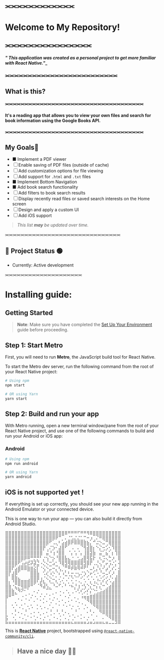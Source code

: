 ## ⫘⫘⫘⫘⫘⫘⫘⫘⫘⫘⫘⫘
# Welcome to My Repository!
## ⫘⫘⫘⫘⫘⫘⫘⫘⫘⫘⫘⫘⫘⫘⫘

#### ___" This application was created as a personal project to get more familiar with **React Native**."____
### ⫘⫘⫘⫘⫘⫘⫘⫘⫘⫘⫘⫘⫘⫘⫘⫘⫘⫘⫘⫘⫘⫘⫘⫘⫘
## What is this?
#### ⫘⫘⫘⫘⫘⫘⫘⫘⫘⫘⫘⫘⫘⫘⫘⫘⫘⫘⫘⫘⫘⫘⫘⫘⫘⫘⫘⫘⫘⫘⫘⫘⫘⫘⫘⫘
#### It's a reading app that allows you to view your own files and search for book information using the **Google Books API**.
#### ⫘⫘⫘⫘⫘⫘⫘⫘⫘⫘⫘⫘⫘⫘⫘⫘⫘⫘⫘⫘⫘⫘⫘⫘⫘⫘⫘⫘⫘⫘⫘⫘⫘⫘⫘⫘

## My Goals📜

- ■ Implement a PDF viewer
- ☐ Enable saving of PDF files (outside of cache)
- ☐ Add customization options for file viewing
- ☐ Add support for `.html` and `.txt` files
- ■ Implement Bottom Navigation
- ■ Add book search functionality
- ☐ Add filters to book search results
- ☐ Display recently read files or saved search interests on the Home screen
- ☐ Design and apply a custom UI
- ☐ Add iOS support

> _This list **may** be updated over time._

⫘⫘⫘⫘⫘⫘⫘⫘⫘⫘⫘⫘⫘⫘⫘⫘⫘⫘⫘⫘⫘⫘⫘⫘⫘⫘⫘⫘⫘⫘
## 🚧 Project Status 🟢

- Currently: Active development

⫘⫘⫘⫘⫘⫘⫘⫘⫘⫘⫘⫘⫘⫘⫘⫘⫘⫘⫘⫘


# Installing guide:

## Getting Started

> **Note**: Make sure you have completed the [Set Up Your Environment](https://reactnative.dev/docs/set-up-your-environment) guide before proceeding.

## Step 1: Start Metro

First, you will need to run **Metro**, the JavaScript build tool for React Native.

To start the Metro dev server, run the following command from the root of your React Native project:

```sh
# Using npm
npm start

# OR using Yarn
yarn start
```

## Step 2: Build and run your app

With Metro running, open a new terminal window/pane from the root of your React Native project, and use one of the following commands to build and run your Android or iOS app:

### Android

```sh
# Using npm
npm run android

# OR using Yarn
yarn android
```

## iOS is not supported yet !

If everything is set up correctly, you should see your new app running in the Android Emulator or your connected device.

This is one way to run your app — you can also build it directly from Android Studio.



<pre>⣿⣿⣿⣿⣿⣿⣿⣿⣿⣿⣿⣿⣿⣿⣿⣿⣿⣿⣿⠿⠛⠛⠛⠋⠛⠛⠻⠿⣿⣿⣿⣿⣿⣿⣿⣿⣿
⣿⣿⣿⣿⣿⣿⣿⣿⣿⣿⣿⣿⣿⣿⣿⡿⠟⠉⡀⠄⣈⣡⣌⣌⣁⡉⠒⡰⢀⠌⠛⢿⣿⣿⣿⣿⣿
⣿⣿⣿⣿⣿⣿⣿⣿⣿⣿⣿⣿⣿⡿⠋⠠⢄⠃⣴⣾⡿⠟⠿⠿⣿⣿⣷⡄⠉⠬⡑⠤⢉⢿⣿⣿⣿
⣿⣿⣿⣿⣿⣿⣿⣿⣿⣿⣿⣿⡟⢀⠌⡱⠂⣼⣿⠋⠀⠠⠀⠄⠈⢻⣾⣿⡆⠑⡌⢒⡡⢂⠹⣿⣿
⣿⣿⣿⣿⣿⣿⣿⣿⣿⣿⣿⣿⠀⣬⠘⢰⠘⣿⣿⠀⠈⡄⢡⠈⡄⢸⣿⣽⣷⠀⣬⠁⣦⠁⡆⢹⣿
⣿⣿⣿⣿⣿⣿⡿⠿⠛⡛⡛⠃⡐⢢⠑⡢⠘⣿⣿⣧⣄⠐⠀⢂⣠⣿⢿⣯⡗⠀⢆⠩⢄⠓⡰⠀⣿
⣿⣿⣿⣿⠟⢡⡴⣞⡽⣽⣙⠠⡑⢌⠒⣡⠂⠹⣿⣻⢿⣿⣿⣿⣿⣻⣿⡟⢀⡘⢄⠋⡤⢩⡐⡁⢼
⣿⣿⡟⣡⣾⣿⣿⣷⣶⣕⡏⠐⢌⠢⣉⠤⡉⢆⠈⠛⠿⡾⣷⢿⠾⠟⠃⣀⠆⡘⡌⠜⣠⠃⡔⡁⢼
⣿⡟⣰⣿⠋⠀⠀⠉⣿⣿⣧⠀⢊⡔⢡⠢⠑⡌⢡⠃⠆⠤⠠⢄⡐⢢⠑⡤⢊⠡⠘⠤⣁⠎⡰⠀⣿
⣿⠁⣿⣷⣄⠀⠀⢀⣿⣿⣿⢠⠐⢌⠢⣁⠂⡐⠠⠉⠌⠣⠑⠊⠔⡁⢊⠐⡀⢂⠡⢊⠔⡘⠄⣼⣿
⣿⡆⠘⣿⣿⣿⣿⣿⣿⡿⢃⣞⢧⡀⠣⢄⠣⣐⠡⡈⠄⠡⢈⠐⠄⡐⡀⢆⠰⢌⢡⠃⢎⠐⣴⣿⣿
⣿⣿⡈⢦⣍⣻⠿⡟⠉⠀⠀⠙⠾⣱⣄⠈⠒⠁⠂⠁⠈⠓⡌⡸⢈⡱⢈⢆⡉⠆⢆⠉⣠⣾⣿⣿⣿
⣿⣿⣿⣄⠙⠊⠁⢀⠀⠂⠌⢀⠀⡀⠀⡀⠄⠐⠠⠈⠄⠠⠐⠡⢃⠔⡃⠆⢈⣡⣴⣾⣿⣿⣿⣿⣿
⡿⠛⠉⠀⡀⠐⢈⠀⠌⠐⡀⠂⡐⠀⡁⠠⢀⠈⠀⠂⠌⠀⠄⡀⠰⢶⣶⣿⣿⣿⣿⣿⣿⣿⣿⣿⣿
⡇⠀⠀⠄⠀⠁⡀⠈⠀⠂⠀⠁⠄⠂⠠⠁⡀⠂⠁⠄⠂⠁⠐⠠⢀⠀⠙⢿⣿⣿⣿⣿⣿⣿⣿⣿⣿
⡇⠀⠡⠈⠠⢁⠀⢂⠡⠀⡁⢂⠠⢀⠁⠄⠀⠁⠈⠐⠈⡐⠀⢂⠀⡈⠄⠀⠙⢿⣿⣿⣿⣿⣿⣿⣿
⡇⠀⡀⠃⠄⡀⠘⠀⡀⠄⠠⠀⡀⠄⠘⢀⠘⡀⠃⠄⡀⠀⠘⠀⠀⠀⠄⠃⠄⠀⠻⣿⣿⣿⣿⣿⣿
⣗⠀⠠⠁⠠⢀⠁⠂⠄⠂⠄⡁⠠⠐⠈⠠⢀⠐⠈⡀⠐⠈⠄⠂⡁⠄⠠⠈⠀⠂⠀⡀⠙⢿⣿⣿⣿
⣯⣤⣤⣥⣤⣤⣬⣤⣤⣬⣤⣤⣥⣤⣥⣤⣤⣬⣤⣤⣥⣌⣤⣤⣤⣤⣡⣤⣡⣤⣤⣄⣤⣀⣉⣻⣿</pre>
This is [**React Native**](https://reactnative.dev) project, bootstrapped using [`@react-native-community/cli`](https://github.com/react-native-community/cli).

> ## Have a nice day 👋😊
